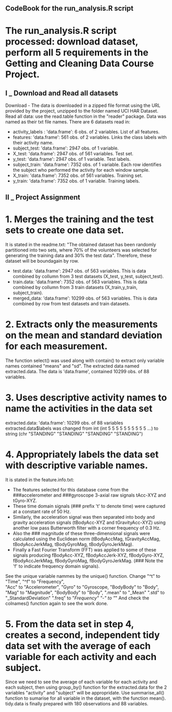 ## CodeBook for the run_analysis.R script

# The run_analysis.R script processed: download dataset, perform all 5 requirements in the Getting and Cleaning Data Course Project.

## I _ Download and Read all datasets

Download - The data is downloaded in a zipped file format using the URL provided by the project, unzipped to the folder named UCI HAR Dataset.
Read all data: use the read.table function in the "reader" package. Data was named as their txt file names.
There are 6 datasets read in:
* activity_labels : 'data.frame':	6 obs. of  2 variables. List of all features.
* features: 'data.frame':	561 obs. of  2 variables. Links the class labels with their activity name.
* subject_test: 'data.frame':	2947 obs. of  1 variable. 
* X_test: 'data.frame':	2947 obs. of  561 variables. Test set. 
* y_test: 'data.frame':	2947 obs. of  1 variable.  Test labels.
* subject_train: 'data.frame':	7352 obs. of  1 variable. Each row identifies the subject who performed the activity for each window sample.
* X_train: 'data.frame':	7352 obs. of  561 variables. Training set. 
* y_train: 'data.frame':	7352 obs. of  1 variable. Training labels.


## II _ Project Assignment

# 1. Merges the training and the test sets to create one data set.

It is stated in the readme.txt: "The obtained dataset has been randomly partitioned into two sets, where 70% of the volunteers was selected for generating the training data and 30% the test data".  Therefore, these dataset will be boundagain by row.

* test.data: 'data.frame':	2947 obs. of  563 variables. This is data combined by collumn from 3 test datasets (X_test, y_test, subject_test).
* train.data: 'data.frame':	7352 obs. of  563 variables. This is data combined by collumn from 3 train datasets (X_train,y_train, subject_train).
* merged_data: 'data.frame':	10299 obs. of  563 variables. This is data combined by row from test datasets and train datasets.


# 2. Extracts only the measurements on the mean and standard deviation for each measurement.

The function select() was used along with contain() to extract only variable names contained "means" and "sd".
The extracted data named extracted.data.
The data is 'data.frame', contained	10299 obs. of  88 variables.


# 3. Uses descriptive activity names to name the activities in the data set

extracted.data: 'data.frame':	10299 obs. of  88 variables
extracted.data$labels was changed from int (int  5 5 5 5 5 5 5 5 5 5 ...) to string (chr  "STANDING" "STANDING" "STANDING" "STANDING")

# 4. Appropriately labels the data set with descriptive variable names.

It is stated in the feature.info.txt:  
* The features selected for this database come from the ###accelerometer and ###gyroscope 3-axial raw signals tAcc-XYZ and tGyro-XYZ. 
* These time domain signals (### prefix 't' to denote time) were captured at a constant rate of 50 Hz. 
* Similarly, the acceleration signal was then separated into body and gravity acceleration signals (tBodyAcc-XYZ and tGravityAcc-XYZ) using another low pass Butterworth filter with a corner frequency of 0.3 Hz. 
* Also the ### magnitude of these three-dimensional signals were calculated using the Euclidean norm (tBodyAccMag, tGravityAccMag, tBodyAccJerkMag, tBodyGyroMag, tBodyGyroJerkMag). 
* Finally a Fast Fourier Transform (FFT) was applied to some of these signals producing fBodyAcc-XYZ, fBodyAccJerk-XYZ, fBodyGyro-XYZ, fBodyAccJerkMag, fBodyGyroMag, fBodyGyroJerkMag. (### Note the 'f' to indicate frequency domain signals). 

See the unique variable nammes by the unique() function.
Change 
"^t" to "Time", 
"^f" to "Frequency",  
"Acc" to "Accelerometer", 
"Gyro" to "Gyroscope, 
"BodyBody" to "Body", 
"Mag" to "Magnitude",
"BodyBody" to "Body",
".mean" to "_Mean"
".std" to "_StandardDeviation"
".freq" to "_Frequency"
"-" to "_" 
And check the colnames() function again to see the work done.

# 5. From the data set in step 4, creates a second, independent tidy data set with the average of each variable for each activity and each subject.

Since we need to see the average of each variable for each activity and each subject, then using group_by() function for the extracted.data for the 2 variables "activity" and "subject" will be appropridate.
Use summarise_all() function to sumarise for all variable in the dataset, with the function mean().
tidy.data is finally prepared with 180 observations and 88 variables. 



